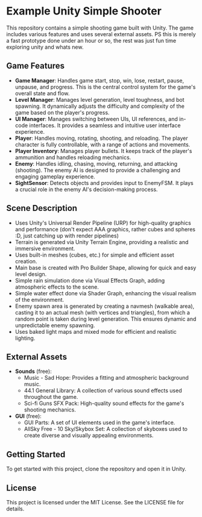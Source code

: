 # Example Unity Simple Shooter

This repository contains a simple shooting game built with Unity. The game includes various features and uses several external assets. PS this is merely a fast prototype done under an hour or so, the rest was just fun time exploring unity and whats new.

## Game Features

- **Game Manager**: Handles game start, stop, win, lose, restart, pause, unpause, and progress. This is the central control system for the game's overall state and flow.
- **Level Manager**: Manages level generation, level toughness, and bot spawning. It dynamically adjusts the difficulty and complexity of the game based on the player's progress.
- **UI Manager**: Manages switching between UIs, UI references, and in-code interfaces. It provides a seamless and intuitive user interface experience.
- **Player**: Handles moving, rotating, shooting, and reloading. The player character is fully controllable, with a range of actions and movements.
- **Player Inventory**: Manages player bullets. It keeps track of the player's ammunition and handles reloading mechanics.
- **Enemy**: Handles idling, chasing, moving, returning, and attacking (shooting). The enemy AI is designed to provide a challenging and engaging gameplay experience.
- **SightSensor**: Detects objects and provides input to EnemyFSM. It plays a crucial role in the enemy AI's decision-making process.

## Scene Description

- Uses Unity's Universal Render Pipeline (URP) for high-quality graphics and performance (don't expect AAA graphics, rather cubes and spheres :D, just catching up with render pipelines)
- Terrain is generated via Unity Terrain Engine, providing a realistic and immersive environment.
- Uses built-in meshes (cubes, etc.) for simple and efficient asset creation.
- Main base is created with Pro Builder Shape, allowing for quick and easy level design.
- Simple rain simulation done via Visual Effects Graph, adding atmospheric effects to the scene.
- Simple water effect done via Shader Graph, enhancing the visual realism of the environment.
- Enemy spawn area is generated by creating a navmesh (walkable area), casting it to an actual mesh (with vertices and triangles), from which a random point is taken during level generation. This ensures dynamic and unpredictable enemy spawning.
- Uses baked light maps and mixed mode for efficient and realistic lighting.

## External Assets

- **Sounds** (free):
  - Music - Sad Hope: Provides a fitting and atmospheric background music.
  - 44.1 General Library: A collection of various sound effects used throughout the game.
  - Sci-fi Guns SFX Pack: High-quality sound effects for the game's shooting mechanics.
- **GUI** (free):
  - GUI Parts: A set of UI elements used in the game's interface.
  - AllSky Free - 10 Sky/Skybox Set: A collection of skyboxes used to create diverse and visually appealing environments.

## Getting Started

To get started with this project, clone the repository and open it in Unity.

## License

This project is licensed under the MIT License. See the LICENSE file for details.
